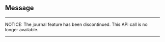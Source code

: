 ## Message
- - - -
NOTICE: The journal feature has been discontinued. This API call is no longer available.
- - - -
